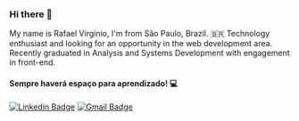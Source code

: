 ### Hi there 👋

My name is Rafael Virginio, I'm from São Paulo, Brazil. 🇧🇷 Technology enthusiast and looking for an opportunity in the web development area. Recently graduated in Analysis and Systems Development with engagement in front-end.


#### Sempre haverá espaço para aprendizado! 💻

[![Linkedin Badge](https://img.shields.io/badge/-Rafael%20Virginio-6633cc?style=flat-square&logo=Linkedin&logoColor=white&link=https://www.linkedin.com/in/rafael-virg%C3%ADnio-da-silva-288a8468/)](https://www.linkedin.com/in/rafael-virg%C3%ADnio-da-silva-288a8468/) 
[![Gmail Badge](https://img.shields.io/badge/-rafael5845@gmail.com-6633cc?style=flat-square&logo=Gmail&logoColor=white&link=mailto:rafael5845@gmail.com)](mailto:rafael5845@gmail.com)

